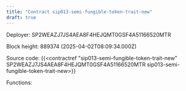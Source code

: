 ```yaml
---
title: "Contract sip013-semi-fungible-token-trait-new"
draft: true
---
```

Deployer: SP2WEAZJ7JS4AEA8F4HEJQMT0GSF4A51166520MTR


 



Block height: 889374 (2025-04-02T08:09:34.000Z)

Source code: {{<contractref "sip013-semi-fungible-token-trait-new" SP2WEAZJ7JS4AEA8F4HEJQMT0GSF4A51166520MTR sip013-semi-fungible-token-trait-new>}}

Functions:


